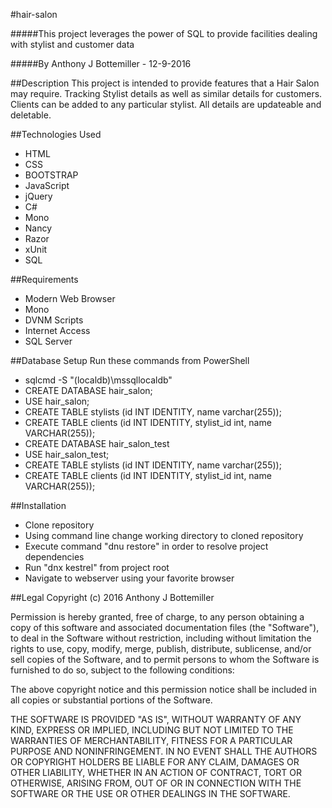 #hair-salon

#####This project leverages the power of SQL to provide facilities dealing with stylist and customer data

#####By Anthony J Bottemiller - 12-9-2016

##Description
This project is intended to provide features that a Hair Salon may require.
Tracking Stylist details as well as similar details for customers.
Clients can be added to any particular stylist. All details are updateable
and deletable.

##Technologies Used
* HTML
* CSS
* BOOTSTRAP
* JavaScript
* jQuery
* C#
* Mono
* Nancy
* Razor
* xUnit
* SQL

##Requirements
* Modern Web Browser
* Mono
* DVNM Scripts
* Internet Access
* SQL Server

##Database Setup
Run these commands from PowerShell
* sqlcmd -S "(localdb)\mssqllocaldb"
* CREATE DATABASE hair_salon;
* USE hair_salon;
* CREATE TABLE stylists (id INT IDENTITY, name varchar(255));
* CREATE TABLE clients (id INT IDENTITY, stylist_id int, name VARCHAR(255));
* CREATE DATABASE hair_salon_test
* USE hair_salon_test;
* CREATE TABLE stylists (id INT IDENTITY, name varchar(255));
* CREATE TABLE clients (id INT IDENTITY, stylist_id int, name VARCHAR(255));

##Installation
* Clone repository
* Using command line change working directory to cloned repository
* Execute command "dnu restore" in order to resolve project dependencies
* Run "dnx kestrel" from project root
* Navigate to webserver using your favorite browser

##Legal
Copyright (c) 2016 Anthony J Bottemiller

Permission is hereby granted, free of charge, to any person obtaining a copy of this software and associated documentation files (the "Software"), to deal in the Software without restriction, including without limitation the rights to use, copy, modify, merge, publish, distribute, sublicense, and/or sell copies of the Software, and to permit persons to whom the Software is furnished to do so, subject to the following conditions:

The above copyright notice and this permission notice shall be included in all copies or substantial portions of the Software.

THE SOFTWARE IS PROVIDED "AS IS", WITHOUT WARRANTY OF ANY KIND, EXPRESS OR IMPLIED, INCLUDING BUT NOT LIMITED TO THE WARRANTIES OF MERCHANTABILITY, FITNESS FOR A PARTICULAR PURPOSE AND NONINFRINGEMENT. IN NO EVENT SHALL THE AUTHORS OR COPYRIGHT HOLDERS BE LIABLE FOR ANY CLAIM, DAMAGES OR OTHER LIABILITY, WHETHER IN AN ACTION OF CONTRACT, TORT OR OTHERWISE, ARISING FROM, OUT OF OR IN CONNECTION WITH THE SOFTWARE OR THE USE OR OTHER DEALINGS IN THE SOFTWARE.
